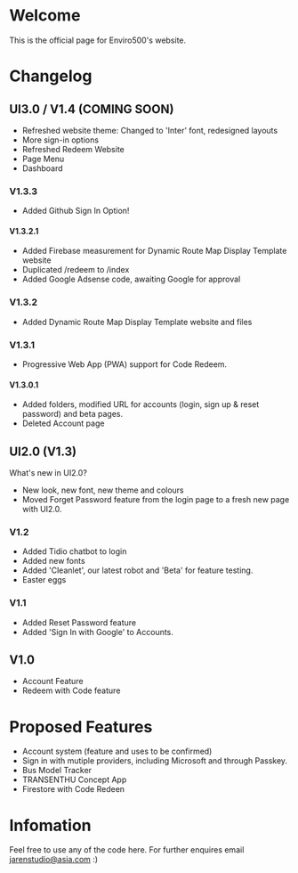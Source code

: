 # Welcome
This is the official page for Enviro500's website. 

# Changelog

## UI3.0 / V1.4 (COMING SOON)
- Refreshed website theme: Changed to 'Inter' font, redesigned layouts
- More sign-in options
- Refreshed Redeem Website
- Page Menu
- Dashboard
### V1.3.3
- Added Github Sign In Option! 
#### V1.3.2.1
- Added Firebase measurement for Dynamic Route Map Display Template website
- Duplicated /redeem to /index
- Added Google Adsense code, awaiting Google for approval
### V1.3.2
- Added Dynamic Route Map Display Template website and files
### V1.3.1 
- Progressive Web App (PWA) support for Code Redeem.
#### V1.3.0.1
- Added folders, modified URL for accounts (login, sign up & reset password) and beta pages.
- Deleted Account page
## UI2.0 (V1.3)
What's new in UI2.0?
- New look, new font, new theme and colours
- Moved Forget Password feature from the login page to a fresh new page with UI2.0.
### V1.2
- Added Tidio chatbot to login
- Added new fonts
- Added 'Cleanlet', our latest robot and 'Beta' for feature testing.
- Easter eggs
### V1.1
- Added Reset Password feature
- Added 'Sign In with Google' to Accounts.
## V1.0
- Account Feature
- Redeem with Code feature


# Proposed Features
- Account system (feature and uses to be confirmed)
- Sign in with mutiple providers, including Microsoft and through Passkey.
- Bus Model Tracker
- TRANSENTHU Concept App
- Firestore with Code Redeen

# Infomation
Feel free to use any of the code here.
For further enquires email jarenstudio@asia.com :)
